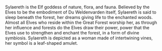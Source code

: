 Sylaereth is the Elf goddess of nature, flora, and fauna. Believed by the Elves to be the embodiment of Du Weldenvarden itself, Sylaereth is said to sleep beneath the forest, her dreams giving life to the enchanted woods. Almost all Elves who reside within the Great Forest worship her, as through her influence and forests do the Elves draw their power, power that the Elves use to strengthen and enchant the forest, in a form of divine symbiosis. Sylaereth is depicted as a woman made of intertwining vines, her symbol is a leaf-shaped amulet.